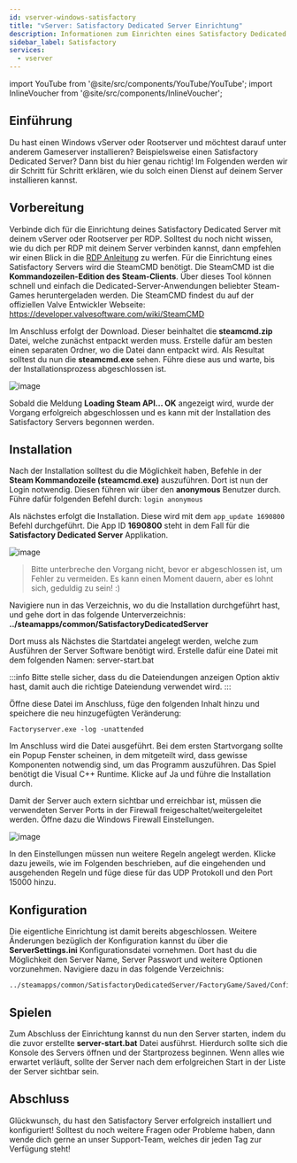 ```yaml
---
id: vserver-windows-satisfactory
title: "vServer: Satisfactory Dedicated Server Einrichtung"
description: Informationen zum Einrichten eines Satisfactory Dedicated Server auf einem vServer/Rootserver - ZAP-Hosting.com Dokumentation
sidebar_label: Satisfactory
services:
  - vserver
---
```


import YouTube from '@site/src/components/YouTube/YouTube';
import InlineVoucher from '@site/src/components/InlineVoucher';

## Einführung
Du hast einen Windows vServer oder Rootserver und möchtest darauf unter anderem Gameserver installieren? Beispielsweise einen Satisfactory Dedicated Server? Dann bist du hier genau richtig! Im Folgenden werden wir dir Schritt für Schritt erklären, wie du solch einen Dienst auf deinem Server installieren kannst.

<YouTube videoId="rqtQJa_awGw" title="Satisfactory Dedicated Server Setup on Windows VPS" description="Hast du das Gefühl, dass du etwas besser verstehst, wenn du es in Aktion siehst? Wir haben etwas für dich! Tauche ab in unser Video, welches alles für dich zusammenfasst. Egal, ob du es eilig hast oder einfach nur Informationen auf möglichst verständliche Art und Weise aufnehmen möchtest!"/>

<InlineVoucher />

## Vorbereitung
Verbinde dich für die Einrichtung deines Satisfactory Dedicated Server mit deinem vServer oder Rootserver per RDP. Solltest du noch nicht wissen, wie du dich per RDP mit deinem Server verbinden kannst, dann empfehlen wir einen Blick in die [RDP Anleitung](vserver-windows-userdp.md) zu werfen. Für die Einrichtung eines Satisfactory Servers wird die SteamCMD benötigt. Die SteamCMD ist die **Kommandozeilen-Edition des Steam-Clients**. Über dieses Tool können schnell und einfach die Dedicated-Server-Anwendungen beliebter Steam-Games heruntergeladen werden. Die SteamCMD findest du auf der offiziellen Valve Entwickler Webseite: https://developer.valvesoftware.com/wiki/SteamCMD 

Im Anschluss erfolgt der Download. Dieser beinhaltet die **steamcmd.zip** Datei, welche zunächst entpackt werden muss. Erstelle dafür am besten einen separaten Ordner, wo die Datei dann entpackt wird. Als Resultat solltest du nun die **steamcmd.exe** sehen. Führe diese aus und warte, bis der Installationsprozess abgeschlossen ist. 

![image](https://screensaver01.zap-hosting.com/index.php/s/w6Pj5H6MDiJ7oLt/preview)

Sobald die Meldung **Loading Steam API... OK** angezeigt wird, wurde der Vorgang erfolgreich abgeschlossen und es kann mit der Installation des Satisfactory Servers begonnen werden. 



## Installation

Nach der Installation solltest du die Möglichkeit haben, Befehle in der **Steam Kommandozeile (steamcmd.exe)** auszuführen. Dort ist nun der Login notwendig. Diesen führen wir über den **anonymous** Benutzer durch. Führe dafür folgenden Befehl durch: `login anonymous`

Als nächstes erfolgt die Installation. Diese wird mit dem `app_update 1690800` Befehl durchgeführt. Die App ID **1690800** steht in dem Fall für die **Satisfactory Dedicated Server** Applikation. 

![image](https://screensaver01.zap-hosting.com/index.php/s/fxNLXZcaD5wb2r4/preview)



>Bitte unterbreche den Vorgang nicht, bevor er abgeschlossen ist, um Fehler zu vermeiden. Es kann einen Moment dauern, aber es lohnt sich, geduldig zu sein! :)



Navigiere nun in das Verzeichnis, wo du die Installation durchgeführt hast, und gehe dort in das folgende Unterverzeichnis: **../steamapps/common/SatisfactoryDedicatedServer**

Dort muss als Nächstes die Startdatei angelegt werden, welche zum Ausführen der Server Software benötigt wird. Erstelle dafür eine Datei mit dem folgenden Namen: server-start.bat

:::info
Bitte stelle sicher, dass du die Dateiendungen anzeigen Option aktiv hast, damit auch die richtige Dateiendung verwendet wird. 
:::



Öffne diese Datei im Anschluss, füge den folgenden Inhalt hinzu und speichere die neu hinzugefügten Veränderung:

```
Factoryserver.exe -log -unattended
```

Im Anschluss wird die Datei ausgeführt. Bei dem ersten Startvorgang sollte ein Popup Fenster scheinen, in dem mitgeteilt wird, dass gewisse Komponenten notwendig sind, um das Programm auszuführen. Das Spiel benötigt die Visual C++ Runtime. Klicke auf Ja und führe die Installation durch. 

Damit der Server auch extern sichtbar und erreichbar ist, müssen die verwendeten Server Ports in der Firewall freigeschaltet/weitergeleitet werden. Öffne dazu die Windows Firewall Einstellungen. 

![image](https://screensaver01.zap-hosting.com/index.php/s/mJQgzfdZbctaAxD/preview)



In den Einstellungen müssen nun weitere Regeln angelegt werden. Klicke dazu jeweils, wie im Folgenden beschrieben, auf die eingehenden und ausgehenden Regeln und füge diese für das UDP Protokoll und den Port 15000 hinzu.



## Konfiguration

Die eigentliche Einrichtung ist damit bereits abgeschlossen. Weitere Änderungen bezüglich der Konfiguration kannst du über die **ServerSettings.ini** Konfigurationsdatei vornehmen. Dort hast du die Möglichkeit den Server Name, Server Passwort und weitere Optionen vorzunehmen. Navigiere dazu in das folgende Verzeichnis: 

```
../steamapps/common/SatisfactoryDedicatedServer/FactoryGame/Saved/Config/WindowsServer/

```



## Spielen

Zum Abschluss der Einrichtung kannst du nun den Server starten, indem du die zuvor erstellte **server-start.bat** Datei ausführst. Hierdurch sollte sich die Konsole des Servers öffnen und der Startprozess beginnen. Wenn alles wie erwartet verläuft, sollte der Server nach dem erfolgreichen Start in der Liste der Server sichtbar sein.


## Abschluss

Glückwunsch, du hast den Satisfactory Server erfolgreich installiert und konfiguriert! Solltest du noch weitere Fragen oder Probleme haben, dann wende dich gerne an unser Support-Team, welches dir jeden Tag zur Verfügung steht!